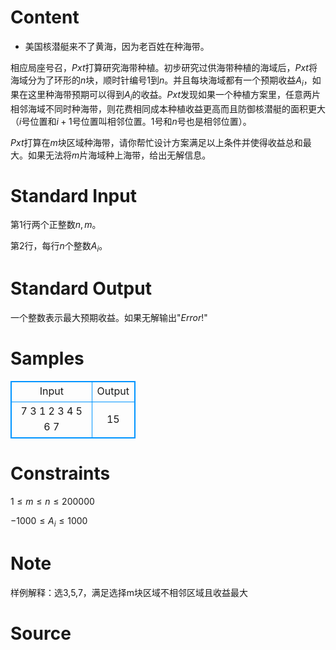 
# Content

- 美国核潜艇来不了黄海，因为老百姓在种海带。

相应局座号召，$Pxt$打算研究海带种植。初步研究过供海带种植的海域后，$Pxt$将海域分为了环形的$n$块，顺时针编号$1$到$n$。并且每块海域都有一个预期收益$A_i$，如果在这里种海带预期可以得到$A_i$的收益。$Pxt$发现如果一个种植方案里，任意两片相邻海域不同时种海带，则花费相同成本种植收益更高而且防御核潜艇的面积更大（$i$号位置和$i+1$号位置叫相邻位置。$1$号和$n$号也是相邻位置）。

$Pxt$打算在$m$块区域种海带，请你帮忙设计方案满足以上条件并使得收益总和最大。如果无法将$m$片海域种上海带，给出无解信息。

# Standard Input

第1行两个正整数$n,m$。

第2行，每行$n$个整数$A_i$。

# Standard Output

一个整数表示最大预期收益。如果无解输出"$Error!$"

# Samples

<style>
        table,table tr th, table tr td { border:1px solid #0094ff; }
        table { width: 200px; min-height: 25px; line-height: 25px; text-align: center; border-collapse: collapse;}   
    </style>
<table>
	<tr>
		<td>Input</td>
		<td>Output</td>
	</tr>
<tr><td>7 3 
1 2 3 4 5 6 7</td><td>15</td></tr></table>


# Constraints

$1≤m≤n≤200000$

$-1000≤ A_i ≤1000$

# Note

样例解释：选3,5,7，满足选择m块区域不相邻区域且收益最大

# Source


